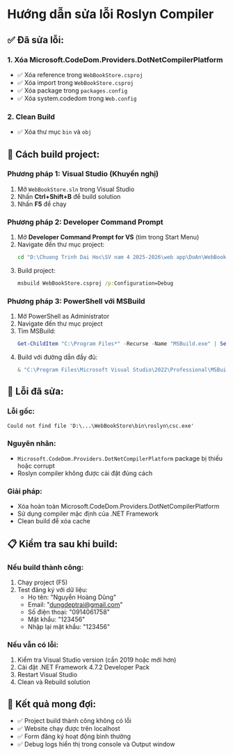 # Hướng dẫn sửa lỗi Roslyn Compiler

## ✅ Đã sửa lỗi:

### 1. **Xóa Microsoft.CodeDom.Providers.DotNetCompilerPlatform**
- ✅ Xóa reference trong `WebBookStore.csproj`
- ✅ Xóa import trong `WebBookStore.csproj`
- ✅ Xóa package trong `packages.config`
- ✅ Xóa system.codedom trong `Web.config`

### 2. **Clean Build**
- ✅ Xóa thư mục `bin` và `obj`

## 🚀 Cách build project:

### **Phương pháp 1: Visual Studio (Khuyến nghị)**
1. Mở `WebBookStore.sln` trong Visual Studio
2. Nhấn **Ctrl+Shift+B** để build solution
3. Nhấn **F5** để chạy

### **Phương pháp 2: Developer Command Prompt**
1. Mở **Developer Command Prompt for VS** (tìm trong Start Menu)
2. Navigate đến thư mục project:
   ```cmd
   cd "D:\Chuong Trinh Dai Hoc\SV nam 4 2025-2026\web app\DoAn\WebBookStore\WebBookStore"
   ```
3. Build project:
   ```cmd
   msbuild WebBookStore.csproj /p:Configuration=Debug
   ```

### **Phương pháp 3: PowerShell với MSBuild**
1. Mở PowerShell as Administrator
2. Navigate đến thư mục project
3. Tìm MSBuild:
   ```powershell
   Get-ChildItem "C:\Program Files*" -Recurse -Name "MSBuild.exe" | Select-Object -First 1
   ```
4. Build với đường dẫn đầy đủ:
   ```powershell
   & "C:\Program Files\Microsoft Visual Studio\2022\Professional\MSBuild\Current\Bin\MSBuild.exe" WebBookStore.csproj /p:Configuration=Debug
   ```

## 🔧 Lỗi đã sửa:

### **Lỗi gốc:**
```
Could not find file 'D:\...\WebBookStore\bin\roslyn\csc.exe'
```

### **Nguyên nhân:**
- `Microsoft.CodeDom.Providers.DotNetCompilerPlatform` package bị thiếu hoặc corrupt
- Roslyn compiler không được cài đặt đúng cách

### **Giải pháp:**
- Xóa hoàn toàn Microsoft.CodeDom.Providers.DotNetCompilerPlatform
- Sử dụng compiler mặc định của .NET Framework
- Clean build để xóa cache

## 📋 Kiểm tra sau khi build:

### **Nếu build thành công:**
1. Chạy project (F5)
2. Test đăng ký với dữ liệu:
   - Họ tên: "Nguyễn Hoàng Dũng"
   - Email: "dungdeptrai@gmail.com"
   - Số điện thoại: "0914061758"
   - Mật khẩu: "123456"
   - Nhập lại mật khẩu: "123456"

### **Nếu vẫn có lỗi:**
1. Kiểm tra Visual Studio version (cần 2019 hoặc mới hơn)
2. Cài đặt .NET Framework 4.7.2 Developer Pack
3. Restart Visual Studio
4. Clean và Rebuild solution

## 🎯 Kết quả mong đợi:

- ✅ Project build thành công không có lỗi
- ✅ Website chạy được trên localhost
- ✅ Form đăng ký hoạt động bình thường
- ✅ Debug logs hiển thị trong console và Output window

